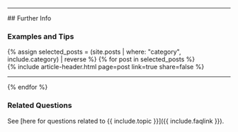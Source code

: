 
<hr class="with-no-margin"/>
## Further Info

### Examples and Tips

<div id="search-results">
    {% assign selected_posts = (site.posts | where: "category", include.category) | reverse %}
    {% for post in selected_posts  %}
    <div class="article-wrapper">
        <article>
            {% include article-header.html page=post link=true share=false %}
        </article>
    </div>
    <hr class="with-no-margin"/>
    {% endfor %}
</div>

### Related Questions

See [here for questions related to {{ include.topic }}]({{ include.faqlink }}).
